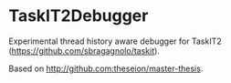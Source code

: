# TaskIT2Debugger
Experimental thread history aware debugger for TaskIT2 (https://github.com/sbragagnolo/taskit).

Based on http://github.com:theseion/master-thesis.
